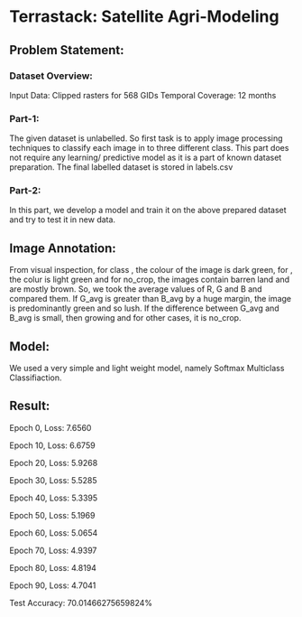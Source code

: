 # Terrastack: Satellite Agri-Modeling

## Problem Statement:
### Dataset Overview:
Input Data: Clipped rasters for 568 GIDs
Temporal Coverage: 12 months
### Part-1:
The given dataset is unlabelled. So first task is to apply image processing techniques to classify each image in to three different class. This part does not require any learning/ predictive model as it is a part of known dataset preparation.
The final labelled dataset is stored in labels.csv
### Part-2:
In this part, we develop a model and train it on the above prepared dataset and try to test it in new data.

## Image Annotation:

From visual inspection, for class <lush>, the colour of the image is dark green, for <growing>, the colur is light green and for no_crop, the images contain barren land and are mostly brown.
So, we took the average values of R, G and B and compared them. If G_avg is greater than B_avg by a huge margin, the image is predominantly green and so lush. If the difference between G_avg and B_avg is small, then growing and for other cases, it is no_crop.

## Model:

We used a very simple and light weight model, namely Softmax Multiclass Classifiaction.

## Result:

Epoch 0, Loss: 7.6560

Epoch 10, Loss: 6.6759

Epoch 20, Loss: 5.9268

Epoch 30, Loss: 5.5285

Epoch 40, Loss: 5.3395

Epoch 50, Loss: 5.1969

Epoch 60, Loss: 5.0654

Epoch 70, Loss: 4.9397

Epoch 80, Loss: 4.8194

Epoch 90, Loss: 4.7041

Test Accuracy: 70.01466275659824%


 
